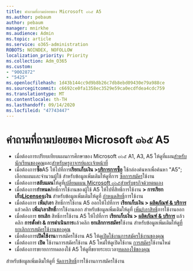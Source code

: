 ```yaml
---
title: คำถามที่ถามบ่อยของ Microsoft ๓๖๕ A5
ms.author: pebaum
author: pebaum
manager: mnirkhe
ms.audience: Admin
ms.topic: article
ms.service: o365-administration
ROBOTS: NOINDEX, NOFOLLOW
localization_priority: Priority
ms.collection: Adm_O365
ms.custom:
- "9002872"
- "5425"
ms.openlocfilehash: 1d43b144cc9d9b8b26c7db8ebd09430e79a988ce
ms.sourcegitcommit: c6692ce0fa1358ec3529e59ca0ecdfdea4cdc759
ms.translationtype: MT
ms.contentlocale: th-TH
ms.lasthandoff: 09/14/2020
ms.locfileid: "47743447"
---
```

# <a name="microsoft-365-a5-faq"></a>คำถามที่ถามบ่อยของ Microsoft ๓๖๕ A5

- เมื่อต้องการเปรียบเทียบแผนการศึกษาของ Microsoft ๓๖๕ A1, A3, A5 ให้ดูที่แผน[สำหรับนักเรียนของคุณ](https://www.microsoft.com/microsoft-365/academic/compare-office-365-education-plans?activetab=tab:primaryr1)และ[สำหรับครูอาจารย์และเจ้าหน้าที่](https://www.microsoft.com/microsoft-365/academic/compare-office-365-education-plans?activetab=tab:primaryr2)
- เมื่อต้องการ**ซื้อ**A5 ให้ไปที่การ**เรียกเก็บเงิน >[บริการการซื้อ](https://go.microsoft.com/fwlink/p/?linkid=868433)** ใช้กล่องค้นหาเพื่อค้นหา "A5"; เลือกแผนและจำนวนผู้ใช้ สำหรับข้อมูลเพิ่มเติมให้ดูที่การ [ซื้อการสมัคร](https://docs.microsoft.com/microsoft-365/commerce/buy-another-subscription)ใช้งาน
- เมื่อต้องการ**สลับแผน**ให้ดูที่[เปลี่ยนแผน Microsoft ๓๖๕สำหรับธุรกิจด้วยตนเอง](https://docs.microsoft.com/microsoft-365/commerce/subscriptions/switch-plans-manually?view=o365-worldwide)
- เมื่อต้องการ**กำหนด**สิทธิ์การใช้งานของผู้ใช้ A5 ให้ไปที่สิทธิ์การใช้งาน **> การเรียกเก็บ[Licenses](https://go.microsoft.com/fwlink/p/?linkid=842264)เงิน** สำหรับข้อมูลเพิ่มเติมให้ดูที่ [กำหนดสิทธิ์](https://docs.microsoft.com/microsoft-365/admin/manage/assign-licenses-to-users?view=o365-worldwide)การใช้งาน
- เมื่อต้องการ **เพิ่ม/เอา** สิทธิ์การใช้งาน A5 ออกให้ไปที่การ **เรียกเก็บเงิน > [ผลิตภัณฑ์ & บริการ](https://go.microsoft.com/fwlink/p/?linkid=842054)** แล้วคลิก **เพิ่ม/เอาสิทธิ์**การใช้งานออก สำหรับข้อมูลเพิ่มเติมให้ดูที่ [เพิ่ม/เอาสิทธิ์](https://docs.microsoft.com/microsoft-365/commerce/licenses/buy-licenses?view=o365-worldwide#add-or-remove-licenses-for-your-business-subscription)การใช้งานออก 
- เมื่อต้องการ **ยกเลิก** สิทธิ์การใช้งาน A5 ให้ไปที่การ **เรียกเก็บเงิน > [ผลิตภัณฑ์ & บริการ](https://go.microsoft.com/fwlink/p/?linkid=842054)** แล้วคลิก **การตั้งค่า & การดำเนินการ**แล้วคลิก **ยกเลิกการสมัคร**ใช้งาน สำหรับข้อมูลเพิ่มเติมให้ดู[ที่ยกเลิกการสมัครใช้งานของคุณ](https://docs.microsoft.com/microsoft-365/commerce/subscriptions/cancel-your-subscription)
- เมื่อต้องการ**เปิดใช้งาน**การสมัครใช้งาน A5 ให้ดู[เปิดใช้งานการสมัครใช้งานของคุณ](https://docs.microsoft.com/alchemyinsights/activate-your-office-365-subscription)
- เมื่อต้องการ **เปิด** ใช้งานการสมัครใช้งาน A5 ใหม่ให้ดูเปิดใช้งาน [การสมัคร](https://docs.microsoft.com/alchemyinsights/reactivate-your-subscription)ใช้งานใหม่
- เมื่อต้องการขยายการทดลองใช้ A5 ให้ดูที่ขยายระยะเวลา[ทดลองใช้ของคุณ](https://docs.microsoft.com/alchemyinsights/extend-your-trial-for-office-365-for-business)

สำหรับข้อมูลเพิ่มเติมให้ดูที่ [จัดการสิทธิ์](https://docs.microsoft.com/microsoft-365/commerce/licenses/buy-licenses?view=o365-worldwide#add-or-remove-licenses-for-your-business-subscription)การใช้งานการสมัครใช้งาน

